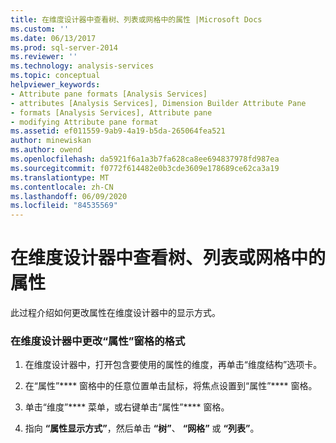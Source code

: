 ```yaml
---
title: 在维度设计器中查看树、列表或网格中的属性 |Microsoft Docs
ms.custom: ''
ms.date: 06/13/2017
ms.prod: sql-server-2014
ms.reviewer: ''
ms.technology: analysis-services
ms.topic: conceptual
helpviewer_keywords:
- Attribute pane formats [Analysis Services]
- attributes [Analysis Services], Dimension Builder Attribute Pane
- formats [Analysis Services], Attribute pane
- modifying Attribute pane format
ms.assetid: ef011559-9ab9-4a19-b5da-265064fea521
author: minewiskan
ms.author: owend
ms.openlocfilehash: da5921f6a1a3b7fa628ca8ee694837978fd987ea
ms.sourcegitcommit: f0772f614482e0b3cde3609e178689ce62ca3a19
ms.translationtype: MT
ms.contentlocale: zh-CN
ms.lasthandoff: 06/09/2020
ms.locfileid: "84535569"
---
```

# <a name="view-attributes-in-a-tree-list-or-grid-in-dimension-designer"></a>在维度设计器中查看树、列表或网格中的属性
  此过程介绍如何更改属性在维度设计器中的显示方式。  
  
### <a name="to-change-the-format-of-the-attributes-pane-in-dimension-designer"></a>在维度设计器中更改“属性”窗格的格式  
  
1.  在维度设计器中，打开包含要使用的属性的维度，再单击“维度结构”选项卡。  
  
2.  在“属性”**** 窗格中的任意位置单击鼠标，将焦点设置到“属性”**** 窗格。  
  
3.  单击“维度”**** 菜单，或右键单击“属性”**** 窗格。  
  
4.  指向 **“属性显示方式”**，然后单击 **“树”**、 **“网格”** 或 **“列表”**。  
  
  

